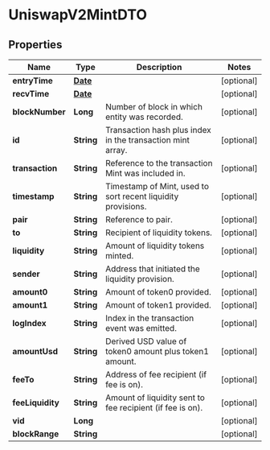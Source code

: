 

# UniswapV2MintDTO

## Properties

Name | Type | Description | Notes
------------ | ------------- | ------------- | -------------
**entryTime** | [**Date**](Date.md) |  |  [optional]
**recvTime** | [**Date**](Date.md) |  |  [optional]
**blockNumber** | **Long** | Number of block in which entity was recorded. |  [optional]
**id** | **String** | Transaction hash plus index in the transaction mint array. |  [optional]
**transaction** | **String** | Reference to the transaction Mint was included in. |  [optional]
**timestamp** | **String** | Timestamp of Mint, used to sort recent liquidity provisions. |  [optional]
**pair** | **String** | Reference to pair. |  [optional]
**to** | **String** | Recipient of liquidity tokens. |  [optional]
**liquidity** | **String** | Amount of liquidity tokens minted. |  [optional]
**sender** | **String** | Address that initiated the liquidity provision. |  [optional]
**amount0** | **String** | Amount of token0 provided. |  [optional]
**amount1** | **String** | Amount of token1 provided. |  [optional]
**logIndex** | **String** | Index in the transaction event was emitted. |  [optional]
**amountUsd** | **String** | Derived USD value of token0 amount plus token1 amount. |  [optional]
**feeTo** | **String** | Address of fee recipient (if fee is on). |  [optional]
**feeLiquidity** | **String** | Amount of liquidity sent to fee recipient (if fee is on). |  [optional]
**vid** | **Long** |  |  [optional]
**blockRange** | **String** |  |  [optional]




